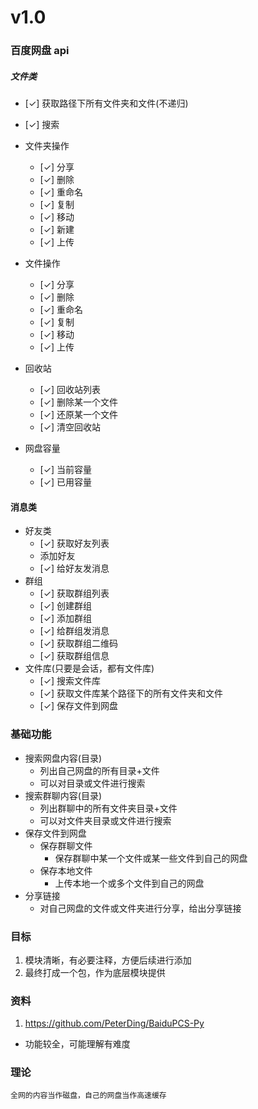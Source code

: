 # v1.0

### 百度网盘 api

##### 文件类

- [✓] 获取路径下所有文件夹和文件(不递归)
- [✓] 搜索

- 文件夹操作
  - [✓] 分享
  - [✓] 删除
  - [✓] 重命名
  - [✓] 复制
  - [✓] 移动
  - [✓] 新建
  - [✓] 上传
- 文件操作
  - [✓] 分享
  - [✓] 删除
  - [✓] 重命名
  - [✓] 复制
  - [✓] 移动
  - [✓] 上传
- 回收站
  - [✓] 回收站列表
  - [✓] 删除某一个文件
  - [✓] 还原某一个文件
  - [✓] 清空回收站
- 网盘容量
  - [✓] 当前容量
  - [✓] 已用容量

#### 消息类

- 好友类
  - [✓] 获取好友列表
  - 添加好友
  - [✓] 给好友发消息
- 群组
  - [✓] 获取群组列表
  - [✓] 创建群组
  - [✓] 添加群组
  - [✓] 给群组发消息
  - [✓] 获取群组二维码
  - [✓] 获取群组信息
- 文件库(只要是会话，都有文件库)
  - [✓] 搜索文件库
  - [✓] 获取文件库某个路径下的所有文件夹和文件
  - [✓] 保存文件到网盘

### 基础功能

- 搜索网盘内容(目录)
  - 列出自己网盘的所有目录+文件
  - 可以对目录或文件进行搜索
- 搜索群聊内容(目录)
  - 列出群聊中的所有文件夹目录+文件
  - 可以对文件夹目录或文件进行搜索
- 保存文件到网盘
  - 保存群聊文件
    - 保存群聊中某一个文件或某一些文件到自己的网盘
  - 保存本地文件
    - 上传本地一个或多个文件到自己的网盘
- 分享链接
  - 对自己网盘的文件或文件夹进行分享，给出分享链接

### 目标

1. 模块清晰，有必要注释，方便后续进行添加
2. 最终打成一个包，作为底层模块提供

### 资料

1. https://github.com/PeterDing/BaiduPCS-Py

- 功能较全，可能理解有难度

### 理论

    全网的内容当作磁盘，自己的网盘当作高速缓存
